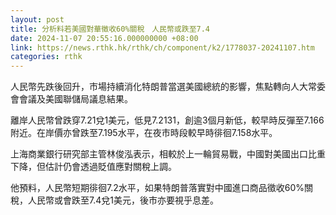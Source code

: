 ```yaml
---
layout: post
title: 分析料若美國對華徵收60%關稅　人民幣或跌至7.4
date: 2024-11-07 20:55:16.000000000 +08:00
link: https://news.rthk.hk/rthk/ch/component/k2/1778037-20241107.htm
categories: rthk
---
```


人民幣先跌後回升，市場持續消化特朗普當選美國總統的影響，焦點轉向人大常委會會議及美國聯儲局議息結果。

離岸人民幣曾跌穿7.21兌1美元，低見7.2131，創逾3個月新低，較早時反彈至7.166附近。在岸價亦曾跌至7.195水平，在夜市時段較早時徘徊7.158水平。

上海商業銀行研究部主管林俊泓表示，相較於上一輪貿易戰，中國對美國出口比重下降，但估計仍會透過貶值應對關稅上調。

他預料，人民幣短期徘徊7.2水平，如果特朗普落實對中國進口商品徵收60%關稅，人民幣或會跌至7.4兌1美元，後市亦要視乎息差。
